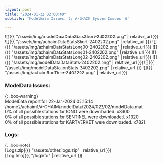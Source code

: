 ```yaml
---
layout: post
title: "2024-01-22 02:00:00"
subtitle: "ModelData Issues: 3; A-CHAIM System Issues: 0"

---
```


![]({{ "/assets/img/modelDataDataStatsShort-2402202.png" | relative_url }})
![]({{ "/assets/img/achaimDataStatsShort-2402202.png" | relative_url }})
![]({{ "/assets/img/achaimDataStatsLong00-2402202.png" | relative_url }})
![]({{ "/assets/img/achaimDataStatsLong01-2402202.png" | relative_url }})
![]({{ "/assets/img/achaimDataStatsLong02-2402202.png" | relative_url }})
![]({{ "/assets/img/modelDataDataStats-2402202.png" | relative_url }})
![]({{ "/assets/img/modelDataStationStats-2402202.png" | relative_url }})
![]({{ "/assets/img/achaimRunTime-2402202.png" | relative_url }})


### ModelData Issues:  
  
{: .box-warning}  
 ModelData report for 22-Jan-2024 02:15:14   
 /home2/achaim1/A-CHAIM/modelData/2024/022/02/modelData.mat   
 0% of all possible stations for IONO were downloaded. x3600   
 0% of all possible stations for SENTINEL were downloaded. x1320   
 0% of all possible stations for KARTVERKET were downloaded. x7821   
  


### Logs:  
  
{: .box-note}  
[Logs.zip]({{ "/assets/other/logs.zip" | relative_url }})  
[Log Info]({{ "/logInfo" | relative_url }})  
